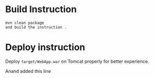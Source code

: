 

# Build Instruction


```
mvn clean package
and build the instruction .
```

# Deploy instruction

Deploy ```target/WebApp.war``` on Tomcat properly for better experience.

Anand added this line

